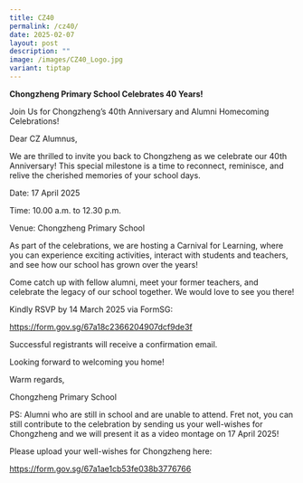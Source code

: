 ```yaml
---
title: CZ40
permalink: /cz40/
date: 2025-02-07
layout: post
description: ""
image: /images/CZ40_Logo.jpg
variant: tiptap
---
```

<p><strong>Chongzheng Primary School Celebrates 40 Years!</strong>
</p>
<p>Join Us for Chongzheng’s 40th Anniversary and Alumni Homecoming Celebrations!</p>
<p>Dear CZ Alumnus,</p>
<p>We are thrilled to invite you back to Chongzheng as we celebrate our 40th
Anniversary! This special milestone is a time to reconnect, reminisce,
and relive the cherished memories of your school days.</p>
<p>Date: 17 April 2025</p>
<p>Time: 10.00 a.m. to 12.30 p.m.</p>
<p>Venue: Chongzheng Primary School</p>
<p>As part of the celebrations, we are hosting a Carnival for Learning, where
you can experience exciting activities, interact with students and teachers,
and see how our school has grown over the years!</p>
<p>Come catch up with fellow alumni, meet your former teachers, and celebrate
the legacy of our school together. We would love to see you there!</p>
<p>Kindly RSVP by 14 March 2025 via FormSG:</p>
<p><a href="https://form.gov.sg/67a18c2366204907dcf9de3f" rel="noopener noreferrer nofollow" target="_blank">https://form.gov.sg/67a18c2366204907dcf9de3f</a>
</p>
<p>Successful registrants will receive a confirmation email.</p>
<p>Looking forward to welcoming you home!</p>
<p>Warm regards,</p>
<p>Chongzheng Primary School</p>
<p></p>
<p>PS: Alumni who are still in school and are unable to attend. Fret not,
you can still contribute to the celebration by sending us your well-wishes
for Chongzheng and we will present it as a video montage on 17 April 2025!</p>
<p>Please upload your well-wishes for Chongzheng here:</p>
<p><a href="https://form.gov.sg/67a1ae1cb53fe038b3776766" rel="noopener noreferrer nofollow" target="_blank">https://form.gov.sg/67a1ae1cb53fe038b3776766</a>
</p>